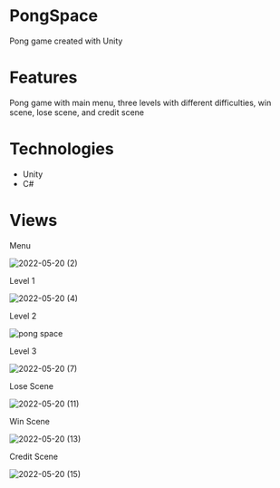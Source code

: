 # PongSpace
Pong game created with Unity

# Features
Pong game with  main menu, three levels with different difficulties, win scene, lose scene, and credit scene

# Technologies
- Unity
- C#

# Views

Menu

![2022-05-20 (2)](https://user-images.githubusercontent.com/70976575/169630460-250bbd85-9139-44b6-9d02-77c4276a9c6b.png)

Level 1

![2022-05-20 (4)](https://user-images.githubusercontent.com/70976575/169630508-440f1da3-341c-452b-a920-c40126a6e588.png)

Level 2

![pong space](https://user-images.githubusercontent.com/70976575/169630560-cba94d3f-a62c-485f-939f-79ee94c887a0.png)

Level 3

![2022-05-20 (7)](https://user-images.githubusercontent.com/70976575/169630702-57fe4d87-0cb5-4e2a-b4ec-1af4d4afe602.png)

Lose Scene

![2022-05-20 (11)](https://user-images.githubusercontent.com/70976575/169630793-47995528-2175-46f4-a209-fdb86e3caf9b.png)

Win Scene

![2022-05-20 (13)](https://user-images.githubusercontent.com/70976575/169630812-e3783f6c-f5be-4acc-870b-537a95cef7cc.png)

Credit Scene

![2022-05-20 (15)](https://user-images.githubusercontent.com/70976575/169630846-6356a85f-1b09-4938-8052-bd40ef8d6c9f.png)
